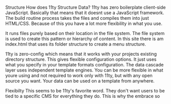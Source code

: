 Structure
How does 11ty Structure Data?
11ty has zero boilerplate client-side JavaScript. Basically that means that it doesnt use a JavaScript framework. The build routine process takes the files and compiles them into just HTML/CSS. Because of this you have a lot more flexibility in what you use.

It runs files purely based on their location in the file system. The file system is used to create this pattern or hierarchy of content. In this site there is am index.html that uses its folder structure to create a menu structure.

11ty is zero-config which means that it works with your projects existing directory structure. This gives flexible configuration options. It just uses what you specify in your template formats configuration. The data cascade layer uses independent template engines. You can be more flexible in what youre using and not required to work only with 11ty, but with any open source you want. Your data can be used on a template from anywhere.

Flexibilty
This seems to be 11ty's favorite word. They don't want users to be tied to a specific CMS for everything they do. This is why the embrace so 
